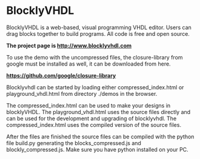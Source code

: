 # BlocklyVHDL

BlocklyVHDL is a web-based, visual programming VHDL editor.  Users can drag
blocks together to build programs.  All code is free and open source.

**The project page is http://www.blocklyvhdl.com**

To use the demo with the uncompressed files, the closure-library from google 
must be installed as well, it can be downloaded from here.

**https://github.com/google/closure-library**

Blocklyvhdl can be started by loading either compressed_index.html or 
playground_vhdl.html from directory ./demos in the browser.

The compressed_index.html can be used to make your designs in blocklyVHDL.
The playground_vhdl.html uses the source files directly and can be used for 
the development and upgrading of blocklyvhdl. The compressed_index.html uses 
the compiled version of the source files.

After the files are finished the source files can be compiled with the python file 
build.py generating the blocks_compressed.js and blockly_compressed.js.
Make sure you have python installed on your PC.
